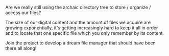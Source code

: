 Are we really still using the archaic directory tree to store / organize / access our files?

The size of our digital content and the amount of files we acquire are growing exponentially, it's getting increasingly hard to keep it all in order and to locate that one specific file which you only remember by its content.

Join the project to develop a dream file manager that should have been there all along!